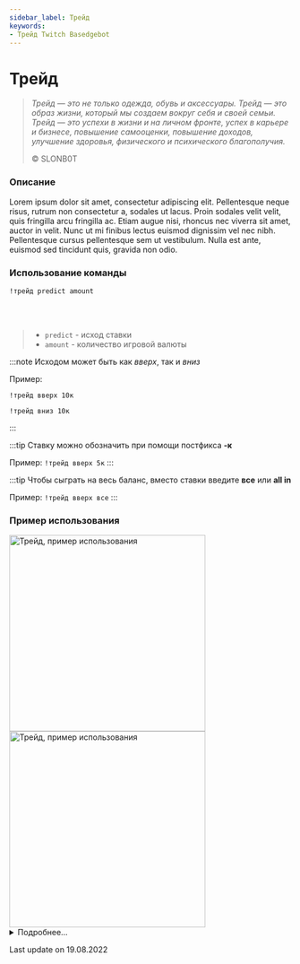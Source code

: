 ```yaml
---
sidebar_label: Трейд
keywords:
- Трейд Twitch Basedgebot
---
```


# Трейд

> *<quote>Трейд — это не только одежда, обувь и аксессуары. Трейд — это образ жизни, который мы создаем вокруг себя и своей семьи. Трейд — это успехи в жизни и на личном фронте, успех в карьере и бизнесе, повышение самооценки, повышение доходов, улучшение здоровья, физического и психического благополучия.</quote>*
>
> © SLONB0T

### Описание

Lorem ipsum dolor sit amet, consectetur adipiscing elit. Pellentesque neque risus, rutrum non consectetur a, sodales ut lacus. Proin sodales velit velit, quis fringilla arcu fringilla ac. Etiam augue nisi, rhoncus nec viverra sit amet, auctor in velit. Nunc ut mi finibus lectus euismod dignissim vel nec nibh. Pellentesque cursus pellentesque sem ut vestibulum. Nulla est ante, euismod sed tincidunt quis, gravida non odio.

### Использование команды

<code>!трейд predict amount</code>

<br/>
<br/>

>- <code>predict</code> - исход ставки
>- <code>amount</code> - количество игровой валюты

:::note
Исходом может быть как <i>вверх</i>, так и <i>вниз</i>

Пример:
<p><code>!трейд вверх 10к</code></p>

<p><code>!трейд вниз 10к</code></p>
:::

:::tip
Ставку можно обозначить при помощи постфикса <b>-к</b>

Пример: <code>!трейд вверх 5к</code>
:::

:::tip
Чтобы сыграть на весь баланс, вместо ставки введите <b>все</b> или <b>all in</b>

Пример: <code>!трейд вверх все</code>
:::

### Пример использования

<img src="https://media3.giphy.com/media/GBYpEm0BOsqj9by7XS/giphy.gif?cid=790b7611040b86bda9d5abc7033c7bb8acc8673dbae0416a&rid=giphy.gif&ct=g" alt="Трейд, пример использования" width="350"/>
<img src="https://media4.giphy.com/media/tOC5MbHkxsRpaBJVPK/giphy.gif?cid=790b7611e52077dbffa7e80dbace2303c653b58a9af2d396&rid=giphy.gif&ct=g" alt="Трейд, пример использования" width="350" id="example-right"/>

<details>
  <summary>Подробнее...</summary>
  <div>

| Global cooldown | 3 seconds⠀⠀⠀⠀⠀⠀⠀⠀⠀⠀⠀⠀ |
|:----------------|:----------------------|
| User cooldown   | 3 seconds             |
| Mod only        | No                    |
| Sub only        | No                    |
| Aliases         | !trade                |

  </div>
</details>

<p class="update">Last update on 19.08.2022</p>